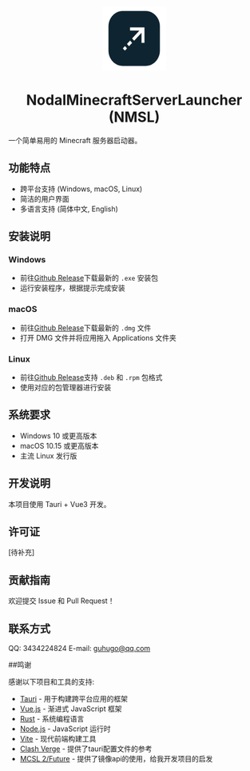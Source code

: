 <div align="center">
  <img src="./src-tauri/icons/icon.png" alt="NMSL Logo" width="128" height="128">
  
  # NodalMinecraftServerLauncher (NMSL)
</div>

一个简单易用的 Minecraft 服务器启动器。

## 功能特点

- 跨平台支持 (Windows, macOS, Linux)
- 简洁的用户界面
- 多语言支持 (简体中文, English)

## 安装说明

### Windows
- 前往[Github Release](https://github.com/HugoQwQ/NodalMinecraftServerLauncher/releases)下载最新的 `.exe` 安装包
- 运行安装程序，根据提示完成安装

### macOS 
- 前往[Github Release](https://github.com/HugoQwQ/NodalMinecraftServerLauncher/releases)下载最新的 `.dmg` 文件
- 打开 DMG 文件并将应用拖入 Applications 文件夹

### Linux
- 前往[Github Release](https://github.com/HugoQwQ/NodalMinecraftServerLauncher/releases)支持 `.deb` 和 `.rpm` 包格式
- 使用对应的包管理器进行安装

## 系统要求

- Windows 10 或更高版本
- macOS 10.15 或更高版本
- 主流 Linux 发行版

## 开发说明

本项目使用 Tauri + Vue3 开发。

## 许可证

[待补充]

## 贡献指南

欢迎提交 Issue 和 Pull Request！

## 联系方式
QQ: 3434224824
E-mail: guhugo@qq.com

##鸣谢

感谢以下项目和工具的支持:

- [Tauri](https://tauri.app/) - 用于构建跨平台应用的框架
- [Vue.js](https://vuejs.org/) - 渐进式 JavaScript 框架
- [Rust](https://www.rust-lang.org/) - 系统编程语言
- [Node.js](https://nodejs.org/) - JavaScript 运行时
- [Vite](https://vitejs.dev/) - 现代前端构建工具
- [Clash Verge](https://www.clashverge.dev/) - 提供了tauri配置文件的参考
- [MCSL 2/Future](https://mcsl.com.cn/) - 提供了镜像api的使用，给我开发项目的启发